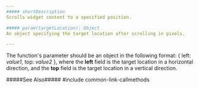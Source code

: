 ```yaml
---
##### shortDescription
Scrolls widget content to a specified position.

##### param(targetLocation): Object
An object specifying the target location after scrolling in pixels.

---
```

The function's parameter should be an object in the following format: { left: *value1*, top: *value2* }, where the **left** field is the target location in a horizontal direction, and the **top** field is the target location in a vertical direction.

#####See Also#####
#include common-link-callmethods